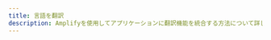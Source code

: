 ```yaml
---
title: 言語を翻訳
description: Amplifyを使用してアプリケーションに翻訳機能を統合する方法について詳しくはこちら
---
```


<inline-fragment platform="js" src="~/lib/predictions/fragments/js/translate.md"></inline-fragment> <inline-fragment platform="ios" src="~/lib/predictions/fragments/ios/translate.md"></inline-fragment> <inline-fragment platform="android" src="~/lib/predictions/fragments/android/translate.md"></inline-fragment>

